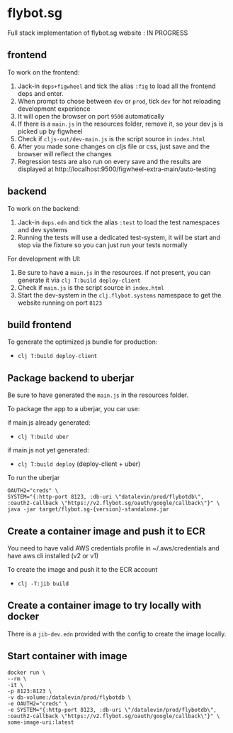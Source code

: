 # flybot.sg
Full stack implementation of flybot.sg website : IN PROGRESS

## frontend

To work on the frontend:
1) Jack-in `deps+figwheel` and tick the alias `:fig` to load all the frontend deps and enter.
2) When prompt to chose between `dev` or `prod`, tick `dev` for hot reloading development experience
3) It will open the browser on port `9500` automatically
4) If there is a `main.js` in the resources folder, remove it, so your dev js is picked up by figwheel
5) Check if `cljs-out/dev-main.js` is the script source in `index.html`
5) After you made sone changes on cljs file or css, just save and the browser will reflect the changes
6) Regression tests are also run on every save and the results are displayed at http://localhost:9500/figwheel-extra-main/auto-testing

## backend

To work on the backend:
1) Jack-in `deps.edn` and tick the alias `:test` to load the test namespaces and dev systems
2) Running the tests will use a dedicated test-system, it will be start and stop via the fixture so you can just run your tests normally

For development with UI:
1) Be sure to have a `main.js` in the resources. if not present, you can generate it via `clj T:build deploy-client`
2) Check if `main.js` is the script source in `index.html`
3) Start the dev-system in the `clj.flybot.systems` namespace to get the website running on port `8123`

## build frontend

To generate the optimized js bundle for production:
- `clj T:build deploy-client`

## Package backend to uberjar
Be sure to have generated the `main.js` in the resources folder.

To package the app to a uberjar, you car use:

if main.js already generated:
- `clj T:build uber`

if main.js not yet generated:
 - `clj T:build deploy` (deploy-client + uber)

 To run the uberjar
 ```
OAUTH2="creds" \
SYSTEM="{:http-port 8123, :db-uri \"datalevin/prod/flybotdb\", :oauth2-callback \"https://v2.flybot.sg/oauth/google/callback\"}" \
java -jar target/flybot.sg-{version}-standalone.jar
 ```
 
## Create a container image and push it to ECR

You need to have valid AWS credentials profile in ~/.aws/credentials and have aws cli installed (v2 or v1)

To create the image and push it to the ECR account
- `clj -T:jib build` 

## Create a container image to try locally with docker
There is a `jib-dev.edn` provided with the config to create the image locally.

## Start container with image

```
docker run \
--rm \
-it \
-p 8123:8123 \
-v db-volume:/datalevin/prod/flybotdb \
-e OAUTH2="creds" \
-e SYSTEM="{:http-port 8123, :db-uri \"/datalevin/prod/flybotdb\", :oauth2-callback \"https://v2.flybot.sg/oauth/google/callback\"}" \
some-image-uri:latest
```
